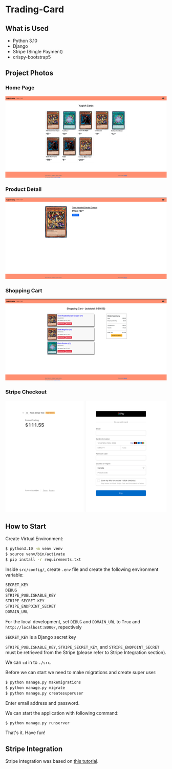 # Trading-Card

## What is Used
- Python 3.10
- Django
- Stripe (Single Payment)
- crispy-bootstrap5

## Project Photos

### Home Page
![Home Page](./project-photos/home.png)

### Product Detail
![Product Detail](./project-photos/product-detail.png)

### Shopping Cart
![Shopping Cart](./project-photos/cart.png)

### Stripe Checkout
![Stripe Checkout](./project-photos/stripe-payment.png)


## How to Start
Create Virtual Environment:
```bash
$ python3.10 -m venv venv
$ source venv/bin/activate
$ pip install -r requirements.txt
```

Inside `src/config/`, create `.env` file and create the following environment variable:
```bash
SECRET_KEY
DEBUG
STRIPE_PUBLISHABLE_KEY
STRIPE_SECRET_KEY
STRIPE_ENDPOINT_SECRET
DOMAIN_URL
```

For the local development, set `DEBUG` and `DOMAIN_URL` to `True` and `http://localhost:8000/`, repectively

`SECRET_KEY` is a Django secret key

`STRIPE_PUBLISHABLE_KEY`, `STRIPE_SECRET_KEY`, and `STRIPE_ENDPOINT_SECRET` must be retrieved from the Stripe (please refer to Stripe Integration section).

We can `cd` in to `./src`.

Before we can start we need to make migrations and create super user:
```bash
$ python manage.py makemigrations
$ python manage.py migrate
$ python manage.py createsuperuser
```

Enter email address and password.

We can start the application with following command:

```bash
$ python manage.py runserver
```

That's it. Have fun!

## Stripe Integration

Stripe integration was based on [this tutorial](https://testdriven.io/blog/django-stripe-tutorial/).